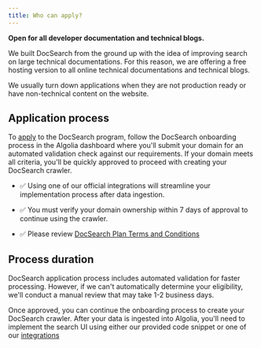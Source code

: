 ```yaml
---
title: Who can apply?
---
```


**Open for all developer documentation and technical blogs.**

We built DocSearch from the ground up with the idea of improving search on large technical documentations. For this reason, we are offering a free hosting version to all online technical documentations and technical blogs.

We usually turn down applications when they are not production ready or have non-technical content on the website.

## Application process

To [apply][1] to the DocSearch program, follow the DocSearch onboarding process in the Algolia dashboard where you'll submit your domain for an automated validation check against our requirements. If your domain meets all criteria, you'll be quickly approved to proceed with creating your DocSearch crawler.

- ✅ Using one of our official integrations will streamline your implementation process after data ingestion.

- ✅ You must verify your domain ownership within 7 days of approval to continue using the crawler.

- ✅ Please review [DocSearch Plan Terms and Conditions][2]

## Process duration

DocSearch application process includes automated validation for faster processing. However, if we can't automatically determine your eligibility, we'll conduct a manual review that may take 1-2 business days.

Once approved, you can continue the onboarding process to create your DocSearch crawler. After your data is ingested into Algolia, you'll need to implement the search UI using either our provided code snippet or one of our [integrations][3]

[1]: https://dashboard.algolia.com/users/sign_up?selected_plan=docsearch
[2]: https://www.algolia.com/policies/docsearch-plan-specific-terms
[3]: integrations.md
